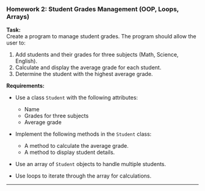 

### **Homework 2: Student Grades Management (OOP, Loops, Arrays)**  
**Task:**  
Create a program to manage student grades. The program should allow the user to:  
1. Add students and their grades for three subjects (Math, Science, English).  
2. Calculate and display the average grade for each student.  
3. Determine the student with the highest average grade.  

**Requirements:**  
- Use a class `Student` with the following attributes:  
  - Name  
  - Grades for three subjects  
  - Average grade  

- Implement the following methods in the `Student` class:  
  - A method to calculate the average grade.  
  - A method to display student details.  

- Use an array of `Student` objects to handle multiple students.  
- Use loops to iterate through the array for calculations.

---



